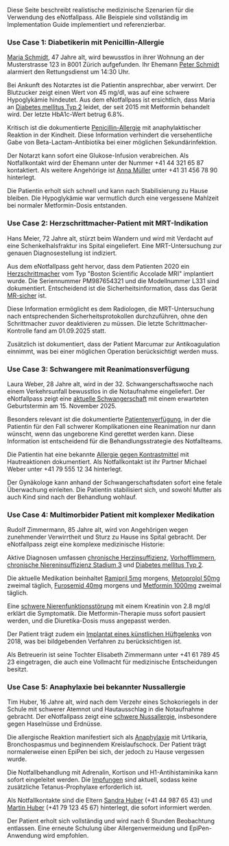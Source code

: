 Diese Seite beschreibt realistische medizinische Szenarien für die Verwendung des eNotfallpass. Alle Beispiele sind vollständig im Implementation Guide implementiert und referenzierbar.

### Use Case 1: Diabetikerin mit Penicillin-Allergie

[Maria Schmidt](Patient-MariaSchmidt.html), 47 Jahre alt, wird bewusstlos in ihrer Wohnung an der Musterstrasse 123 in 8001 Zürich aufgefunden. Ihr Ehemann [Peter Schmidt](Patient-MariaSchmidt.html#contact) alarmiert den Rettungsdienst um 14:30 Uhr.

Bei Ankunft des Notarztes ist die Patientin ansprechbar, aber verwirrt. Der Blutzucker zeigt einen Wert von 45 mg/dl, was auf eine schwere Hypoglykämie hindeutet. Aus dem eNotfallpass ist ersichtlich, dass Maria an [Diabetes mellitus Typ 2](Condition-Diabetes.html) leidet, der seit 2015 mit Metformin behandelt wird. Der letzte HbA1c-Wert betrug 6.8%.

Kritisch ist die dokumentierte [Penicillin-Allergie](AllergyIntolerance-Penicillin.html) mit anaphylaktischer Reaktion in der Kindheit. Diese Information verhindert die versehentliche Gabe von Beta-Lactam-Antibiotika bei einer möglichen Sekundärinfektion.

Der Notarzt kann sofort eine Glukose-Infusion verabreichen. Als Notfallkontakt wird der Ehemann unter der Nummer +41 44 321 65 87 kontaktiert. Als weitere Angehörige ist [Anna Müller](Patient-MariaSchmidt.html#contact) unter +41 31 456 78 90 hinterlegt.

Die Patientin erholt sich schnell und kann nach Stabilisierung zu Hause bleiben. Die Hypoglykämie war vermutlich durch eine vergessene Mahlzeit bei normaler Metformin-Dosis entstanden.

### Use Case 2: Herzschrittmacher-Patient mit MRT-Indikation

Hans Meier, 72 Jahre alt, stürzt beim Wandern und wird mit Verdacht auf eine Schenkelhalsfraktur ins Spital eingeliefert. Eine MRT-Untersuchung zur genauen Diagnosestellung ist indiziert.

Aus dem eNotfallpass geht hervor, dass dem Patienten 2020 ein [Herzschrittmacher](Device-Pacemaker.html) vom Typ "Boston Scientific Accolade MRI" implantiert wurde. Die Seriennummer PM987654321 und die Modellnummer L331 sind dokumentiert. Entscheidend ist die Sicherheitsinformation, dass das Gerät [MR-sicher](Device-Pacemaker.html#safety) ist.

Diese Information ermöglicht es dem Radiologen, die MRT-Untersuchung nach entsprechenden Sicherheitsprotokollen durchzuführen, ohne den Schrittmacher zuvor deaktivieren zu müssen. Die letzte Schrittmacher-Kontrolle fand am 01.09.2025 statt.

Zusätzlich ist dokumentiert, dass der Patient Marcumar zur Antikoagulation einnimmt, was bei einer möglichen Operation berücksichtigt werden muss.

### Use Case 3: Schwangere mit Reanimationsverfügung

Laura Weber, 28 Jahre alt, wird in der 32. Schwangerschaftswoche nach einem Verkehrsunfall bewusstlos in die Notaufnahme eingeliefert. Der eNotfallpass zeigt eine [aktuelle Schwangerschaft](Observation-Pregnancy.html) mit einem erwarteten Geburtstermin am 15. November 2025.

Besonders relevant ist die dokumentierte [Patientenverfügung](Consent-Resuscitation.html), in der die Patientin für den Fall schwerer Komplikationen eine Reanimation nur dann wünscht, wenn das ungeborene Kind gerettet werden kann. Diese Information ist entscheidend für die Behandlungsstrategie des Notfallteams.

Die Patientin hat eine bekannte [Allergie gegen Kontrastmittel](AllergyIntolerance-Contrast.html) mit Hautreaktionen dokumentiert. Als Notfallkontakt ist ihr Partner Michael Weber unter +41 79 555 12 34 hinterlegt.

Der Gynäkologe kann anhand der Schwangerschaftsdaten sofort eine fetale Überwachung einleiten. Die Patientin stabilisiert sich, und sowohl Mutter als auch Kind sind nach der Behandlung wohlauf.

### Use Case 4: Multimorbider Patient mit komplexer Medikation

Rudolf Zimmermann, 85 Jahre alt, wird von Angehörigen wegen zunehmender Verwirrtheit und Sturz zu Hause ins Spital gebracht. Der eNotfallpass zeigt eine komplexe medizinische Historie:

Aktive Diagnosen umfassen [chronische Herzinsuffizienz](Condition-HeartFailure.html), [Vorhofflimmern](Condition-AtrialFibrillation.html), [chronische Niereninsuffizienz Stadium 3](Condition-ChronicKidneyDisease.html) und [Diabetes mellitus Typ 2](Condition-Diabetes.html).

Die aktuelle Medikation beinhaltet [Ramipril 5mg](MedicationStatement-Ramipril.html) morgens, [Metoprolol 50mg](MedicationStatement-Metoprolol.html) zweimal täglich, [Furosemid 40mg](MedicationStatement-Furosemid.html) morgens und [Metformin 1000mg](MedicationStatement-Metformin.html) zweimal täglich.

Eine [schwere Nierenfunktionsstörung](Observation-CreatinineLevel.html) mit einem Kreatinin von 2.8 mg/dl erklärt die Symptomatik. Die Metformin-Therapie muss sofort pausiert werden, und die Diuretika-Dosis muss angepasst werden.

Der Patient trägt zudem ein [Implantat eines künstlichen Hüftgelenks](Device-HipProsthesis.html) von 2018, was bei bildgebenden Verfahren zu berücksichtigen ist.

Als Betreuerin ist seine Tochter Elisabeth Zimmermann unter +41 61 789 45 23 eingetragen, die auch eine Vollmacht für medizinische Entscheidungen besitzt.

### Use Case 5: Anaphylaxie bei bekannter Nussallergie

Tim Huber, 16 Jahre alt, wird nach dem Verzehr eines Schokoriegels in der Schule mit schwerer Atemnot und Hautausschlag in die Notaufnahme gebracht. Der eNotfallpass zeigt eine [schwere Nussallergie](AllergyIntolerance-Nuts.html), insbesondere gegen Haselnüsse und Erdnüsse.

Die allergische Reaktion manifestiert sich als [Anaphylaxie](AllergyIntolerance-Nuts.html#reaction) mit Urtikaria, Bronchospasmus und beginnendem Kreislaufschock. Der Patient trägt normalerweise einen EpiPen bei sich, der jedoch zu Hause vergessen wurde.

Die Notfallbehandlung mit Adrenalin, Kortison und H1-Antihistaminika kann sofort eingeleitet werden. Die [Impfungen](Immunization-Tetanus.html) sind aktuell, sodass keine zusätzliche Tetanus-Prophylaxe erforderlich ist.

Als Notfallkontakte sind die Eltern [Sandra Huber](Patient-TimHuber.html#contact) (+41 44 987 65 43) und [Martin Huber](Patient-TimHuber.html#contact) (+41 79 123 45 67) hinterlegt, die sofort informiert werden.

Der Patient erholt sich vollständig und wird nach 6 Stunden Beobachtung entlassen. Eine erneute Schulung über Allergenvermeidung und EpiPen-Anwendung wird empfohlen.
